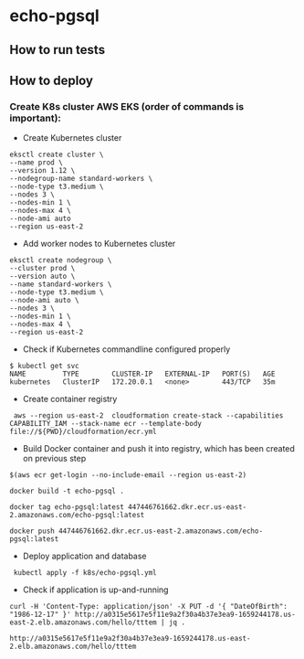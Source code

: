 # echo-pgsql

## How to run tests 


## How to deploy 

### Create K8s cluster AWS EKS (order of commands is important): 

* Create Kubernetes cluster
```$xslt
eksctl create cluster \
--name prod \
--version 1.12 \
--nodegroup-name standard-workers \
--node-type t3.medium \
--nodes 3 \
--nodes-min 1 \
--nodes-max 4 \
--node-ami auto
--region us-east-2
```

* Add worker nodes to Kubernetes cluster
```$xslt
eksctl create nodegroup \
--cluster prod \
--version auto \
--name standard-workers \
--node-type t3.medium \
--node-ami auto \
--nodes 3 \
--nodes-min 1 \
--nodes-max 4 \
--region us-east-2
```

* Check if Kubernetes commandline configured properly 
```$xslt
$ kubectl get svc
NAME         TYPE        CLUSTER-IP   EXTERNAL-IP   PORT(S)   AGE
kubernetes   ClusterIP   172.20.0.1   <none>        443/TCP   35m
```

* Create container registry 
```$xslt
 aws --region us-east-2  cloudformation create-stack --capabilities CAPABILITY_IAM --stack-name ecr --template-body file://${PWD}/cloudformation/ecr.yml
```

* Build Docker container and push it into registry, which has been created on previous step
```$xslt
$(aws ecr get-login --no-include-email --region us-east-2)

docker build -t echo-pgsql .

docker tag echo-pgsql:latest 447446761662.dkr.ecr.us-east-2.amazonaws.com/echo-pgsql:latest

docker push 447446761662.dkr.ecr.us-east-2.amazonaws.com/echo-pgsql:latest
```

* Deploy application and database 
```.env
 kubectl apply -f k8s/echo-pgsql.yml 
```

* Check if application is up-and-running 
```.env
curl -H 'Content-Type: application/json' -X PUT -d '{ "DateOfBirth": "1986-12-17" }' http://a0315e5617e5f11e9a2f30a4b37e3ea9-1659244178.us-east-2.elb.amazonaws.com/hello/tttem | jq .

http://a0315e5617e5f11e9a2f30a4b37e3ea9-1659244178.us-east-2.elb.amazonaws.com/hello/tttem
```